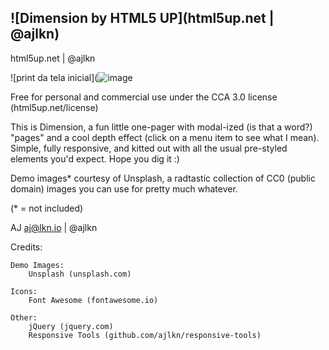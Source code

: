 ## ![Dimension by HTML5 UP](html5up.net | @ajlkn)
html5up.net | @ajlkn
<br>

![print da tela inicial](![image](https://github.com/jmtannus/site_html5_fs1/assets/61756665/cd990add-41da-49b2-a08f-d2d1c963b83e)


Free for personal and commercial use under the CCA 3.0 license (html5up.net/license)


This is Dimension, a fun little one-pager with modal-ized (is that a word?) "pages"
and a cool depth effect (click on a menu item to see what I mean). Simple, fully
responsive, and kitted out with all the usual pre-styled elements you'd expect.
Hope you dig it :)

Demo images* courtesy of Unsplash, a radtastic collection of CC0 (public domain) images
you can use for pretty much whatever.

(* = not included)

AJ
aj@lkn.io | @ajlkn


Credits:

	Demo Images:
		Unsplash (unsplash.com)

	Icons:
		Font Awesome (fontawesome.io)

	Other:
		jQuery (jquery.com)
		Responsive Tools (github.com/ajlkn/responsive-tools)
